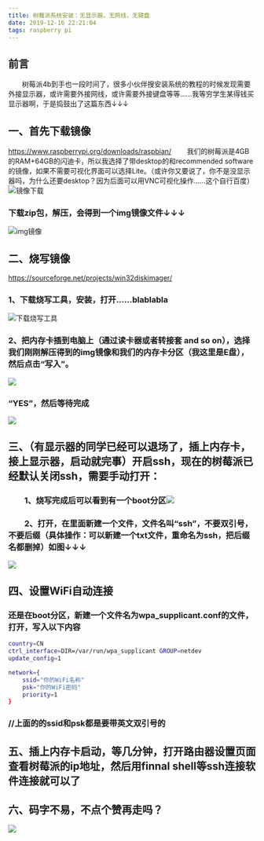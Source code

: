 ```yaml
---
title: 树莓派系统安装：无显示器，无网线，无键盘
date: 2019-12-16 22:21:04
tags: raspberry pi
---
```

## 前言
&emsp;&emsp;树莓派4b到手也一段时间了，很多小伙伴搜安装系统的教程的时候发现需要外接显示器，或许需要外接网线，或许需要外接键盘等等……我等穷学生某得钱买显示器啊，于是捣鼓出了这篇东西↓↓↓
<!-- more -->
## 一、首先下载镜像
https://www.raspberrypi.org/downloads/raspbian/
&emsp;&emsp;我们的树莓派是4GB的RAM+64GB的闪迪卡，所以我选择了带desktop的和recommended software的镜像，如果不需要可视化界面可以选择Lite。（或许你又要说了，你不是没显示器吗，为什么还要desktop？因为后面可以用VNC可视化操作……这个自行百度）
![镜像下载](1.png)
### 下载zip包，解压，会得到一个img镜像文件↓↓↓
![img镜像](2.png)
## 二、烧写镜像
https://sourceforge.net/projects/win32diskimager/
### 1、下载烧写工具，安装，打开……blablabla
![下载烧写工具](3.png)
### 2、把内存卡插到电脑上（通过读卡器或者转接套 and so on），选择我们刚刚解压得到的img镜像和我们的内存卡分区（我这里是E盘），然后点击“写入”。
![](4.png)
### “YES”，然后等待完成
![](5.png)
## 三、（有显示器的同学已经可以退场了，插上内存卡，接上显示器，启动就完事）开启ssh，现在的树莓派已经默认关闭ssh，需要手动打开：
### &emsp;&emsp;1、烧写完成后可以看到有一个boot分区![](6.png)
### &emsp;&emsp;2、打开，在里面新建一个文件，文件名叫“ssh”，不要双引号，不要后缀（具体操作：可以新建一个txt文件，重命名为ssh，把后缀名都删掉）如图↓↓↓
![](7.png)
## 四、设置WiFi自动连接
### 还是在boot分区，新建一个文件名为wpa_supplicant.conf的文件，打开，写入以下内容
```bash
country=CN
ctrl_interface=DIR=/var/run/wpa_supplicant GROUP=netdev
update_config=1

network={
    ssid="你的WiFi名称"
    psk="你的WiFi密码"
    priority=1
}
```
### //上面的的ssid和psk都是要带英文双引号的
## 五、插上内存卡启动，等几分钟，打开路由器设置页面查看树莓派的ip地址，然后用finnal shell等ssh连接软件连接就可以了
## 六、码字不易，不点个赞再走吗？
![](head.jpeg)
